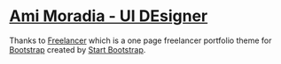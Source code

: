 # [Ami Moradia - UI DEsigner](https://amimoradia.github.io)

Thanks to [Freelancer](http://startbootstrap.com/template-overviews/freelancer/) which is a one page freelancer portfolio theme for [Bootstrap](http://getbootstrap.com/) created by [Start Bootstrap](http://startbootstrap.com/).